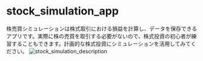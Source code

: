 # stock_simulation_app
株売買シミュレーションは株式取引における損益を計算し、データを保存できるアプリです。実際に株の売買を取引する必要がないので、株式投資の初心者が練習することもできます。計画的な株式投資にシミュレーションを活用してみてください。
![stock_simulation_description](https://github.com/999yo/stock_simulation_app/assets/103639076/c2d5fa4f-22a9-4750-9205-3d48eb3af7b4)


